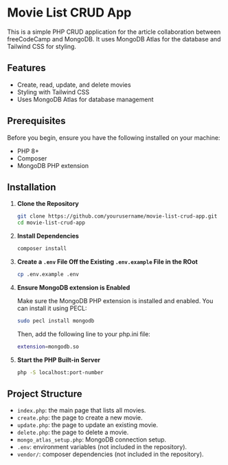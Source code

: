 # Movie List CRUD App

This is a simple PHP CRUD application for the article collaboration between freeCodeCamp and MongoDB. It uses MongoDB Atlas for the database and Tailwind CSS for styling.

## Features

- Create, read, update, and delete movies
- Styling with Tailwind CSS
- Uses MongoDB Atlas for database management

## Prerequisites

Before you begin, ensure you have the following installed on your machine:

- PHP 8+
- Composer
- MongoDB PHP extension

## Installation

1. **Clone the Repository**

   ```bash
   git clone https://github.com/yourusername/movie-list-crud-app.git
   cd movie-list-crud-app
   ```

2. **Install Dependencies**

   ```bash
   composer install
   ```

3. **Create a `.env` File Off the Existing `.env.example` File in the ROot**

   ```bash
   cp .env.example .env
   ```

4. **Ensure MongoDB extension is Enabled**

   Make sure the MongoDB PHP extension is installed and enabled. You can install it using PECL:

   ```bash
   sudo pecl install mongodb
   ```

   Then, add the following line to your php.ini file:

   ```bash
   extension=mongodb.so
   ```

5. **Start the PHP Built-in Server**

   ```bash
   php -S localhost:port-number
   ```

## Project Structure

- `index.php`: the main page that lists all movies.
- `create.php`: the page to create a new movie.
- `update.php`: the page to update an existing movie.
- `delete.php`: the page to delete a movie.
- `mongo_atlas_setup.php`: MongoDB connection setup.
- `.env`: environment variables (not included in the repository).
- `vendor/`: composer dependencies (not included in the repository).

